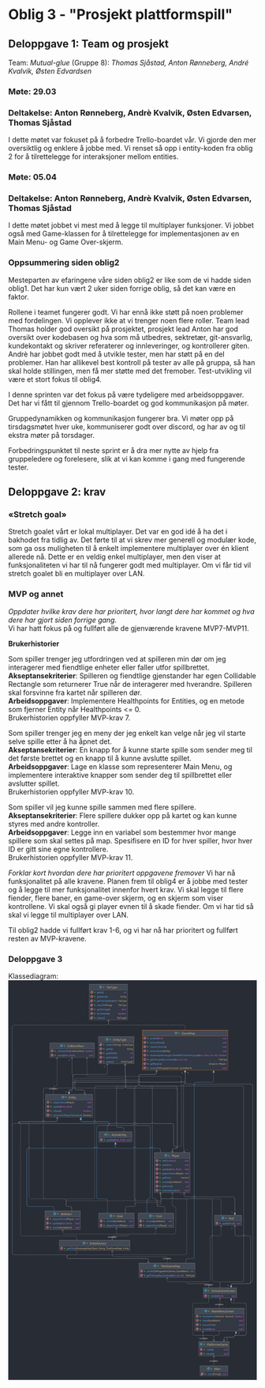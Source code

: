 # Oblig 3 - "Prosjekt plattformspill"
## Deloppgave 1: Team og prosjekt
Team: *Mutual-glue* (Gruppe 8): *Thomas Sjåstad, Anton Rønneberg, André Kvalvik, Østen Edvardsen*

### Møte: 29.03
### Deltakelse: Anton Rønneberg, Andrè Kvalvik, Østen Edvarsen, Thomas Sjåstad
I dette møtet var fokuset på å forbedre Trello-boardet vår. Vi gjorde den mer oversiktlig og enklere å jobbe med. Vi renset så opp i entity-koden fra oblig 2 for å tilrettelegge for interaksjoner mellom entities. 

### Møte: 05.04
### Deltakelse: Anton Rønneberg, Andrè Kvalvik, Østen Edvarsen, Thomas Sjåstad
I dette møtet jobbet vi mest med å legge til multiplayer funksjoner. Vi jobbet også med Game-klassen for å tilrettelegge for implementasjonen av en Main Menu- og Game Over-skjerm.

### Oppsummering siden oblig2
Mesteparten av efaringene våre siden oblig2 er like som de vi hadde siden oblig1. Det har kun vært 2 uker siden forrige oblig, så det kan være en faktor. 

Rollene i teamet fungerer godt. Vi har ennå ikke støtt på noen problemer med fordelingen. Vi opplever ikke at vi trenger noen flere roller. Team lead Thomas holder god oversikt på prosjektet, prosjekt lead Anton har god oversikt over kodebasen og hva som må utbedres, sektretær, git-ansvarlig, kundekontakt og skriver referaterer og innleveringer, og kontrollerer giten. Andrè har jobbet godt med å utvikle tester, men har støtt på en del problemer. Han har allikevel best kontroll på tester av alle på gruppa, så han skal holde stillingen, men få mer støtte med det fremober. Test-utvikling vil være et stort fokus til oblig4. 

I denne sprinten var det fokus på være tydeligere med arbeidsoppgaver. Det har vi fått til gjennom Trello-boardet og god kommunikasjon på møter. 

Gruppedynamikken og kommunikasjon fungerer bra. Vi møter opp på tirsdagsmøtet hver uke, kommuniserer godt over discord, og har av og til ekstra møter på torsdager. 

Forbedringspunktet til neste sprint er å dra mer nytte av hjelp fra gruppeledere og forelesere, slik at vi kan komme i gang med fungerende tester. 

## Deloppgave 2: krav
### «Stretch goal»
Stretch goalet vårt er lokal multiplayer. Det var en god idé å ha det i bakhodet fra tidlig av. Det førte til at vi skrev mer generell og modulær kode, som ga oss muligheten til å enkelt implementere multiplayer over én klient allerede nå. Dette er en veldig enkel multiplayer, men den viser at funksjonaliteten vi har til nå fungerer godt med multiplayer. Om vi får tid vil stretch goalet bli en multiplayer over LAN. 

### MVP og annet
*Oppdater hvilke krav dere har prioritert, hvor langt dere har kommet og hva dere har gjort siden forrige gang.* <br> Vi har hatt fokus på og fullført alle de gjenværende kravene MVP7-MVP11.  

<b>Brukerhistorier </b> <br>

Som spiller trenger jeg utfordringen ved at spilleren min dør om jeg interagerer med fiendtlige enheter eller faller utfor spillbrettet.
<br><b>Akseptansekriterier</b>: Spilleren og fiendtlige gjenstander har egen Collidable Rectangle som returnerer True når de interagerer med hverandre. Spilleren skal forsvinne fra kartet når spilleren dør.
<br><b>Arbeidsoppgaver</b>: Implementere Healthpoints for Entities, og en metode som fjerner Entity når Healthpoints <= 0.
<br>Brukerhistorien oppfyller MVP-krav 7.


Som spiller trenger jeg en meny der jeg enkelt kan velge når jeg vil starte selve spille etter å ha åpnet det.
<br><b>Akseptansekriterier</b>: En knapp for å kunne starte spille som sender meg til det første brettet og en knapp til å kunne avslutte spillet.
<br><b>Arbeidsoppgaver</b>: Lage en klasse som representerer Main Menu, og implementere interaktive knapper som sender deg til spillbrettet eller avslutter spillet.
<br>Brukerhistorien oppfyller MVP-krav 10.


Som spiller vil jeg kunne spille sammen med flere spillere.
<br><b>Akseptansekriterier</b>: Flere spillere dukker opp på kartet og kan kunne styres med andre kontroller.
<br><b>Arbeidsoppgaver</b>: Legge inn en variabel som bestemmer hvor mange spillere som skal settes på map. Spesifisere en ID for hver spiller, hvor hver ID er gitt sine egne kontrollere.
<br>Brukerhistorien oppfyller MVP-krav 11.


*Forklar kort hvordan dere har prioritert oppgavene fremover*
Vi har nå funksjonalitet på alle kravene. Planen frem til oblig4 er å jobbe med tester og å legge til mer funksjonalitet innenfor hvert krav. Vi skal legge til flere fiender, flere baner, en game-over skjerm, og en skjerm som viser kontrollene. Vi skal også gi player evnen til å skade fiender. Om vi har tid så skal vi legge til multiplayer over LAN. 

Til oblig2 hadde vi fullført krav 1-6, og vi har nå har prioritert og fullført resten av MVP-kravene. 

### Deloppgave 3
Klassediagram:
![Klassediagram](/Deliverables/klassediagramOblig3.png " Klassediagram")

